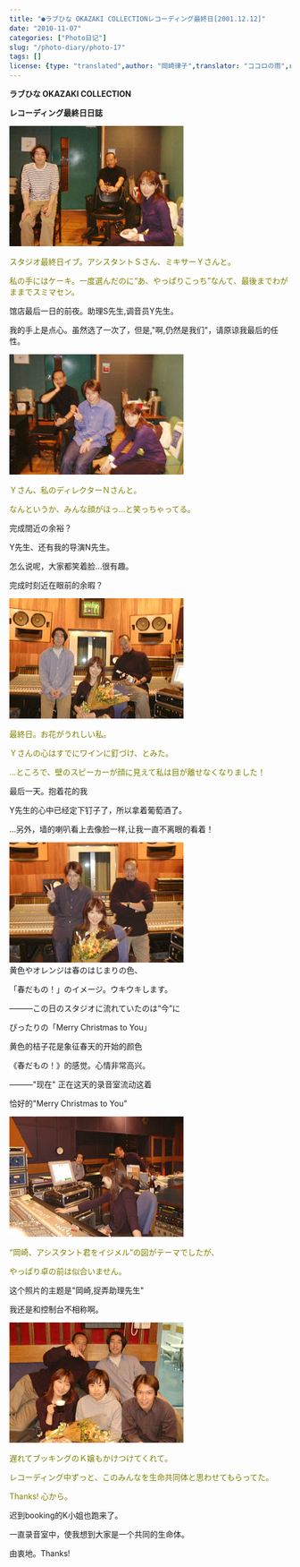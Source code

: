 ```yaml
---
title: "●ラブひな OKAZAKI COLLECTIONレコーディング最終日[2001.12.12]"
date: "2010-11-07"
categories: ["Photo日记"]
slug: "/photo-diary/photo-17"
tags: []
license: {type: "translated",author: "岡崎律子",translator: "ココロの雨",reproduced-url: "http://love.life.coocan.jp/photo/photo17.html",reproduced-website: "岡崎律子Book"}
---
```


**ラブひな OKAZAKI COLLECTION**  

  
**レコーディング最終日日誌**  

  
**[![](./images/hina-st1.jpg "hina-st1")](./images/hina-st1.jpg)**  

  
<span style="color: #808000;">スタジオ最終日イブ。アシスタントＳさん、ミキサーＹさんと。</span>  

  
<span style="color: #808000;">私の手にはケーキ。一度選んだのに“あ、やっぱりこっち”なんて、最後までわがままでスミマセン。</span>  

  
馆店最后一日的前夜。助理S先生,调音员Y先生。  

  
我的手上是点心。虽然选了一次了，但是,"啊,仍然是我们"，请原谅我最后的任性。  

  
[![](./images/hina-st2.jpg "hina-st2")](./images/hina-st2.jpg)  

  
<span style="color: #808000;">Ｙさん、私のディレクターＮさんと。</span>  

  
<span style="color: #808000;">なんというか、みんな顔がほっ…と笑っちゃってる。</span>  

  
完成間近の余裕？  

  
Y先生、还有我的导演N先生。  

  
怎么说呢，大家都笑着脸…很有趣。  

  
完成时刻近在眼前的余暇？  

  
[![](./images/hina-st3.jpg "hina-st3")](./images/hina-st3.jpg)  

  
<span style="color: #808000;">最終日。お花がうれしい私。</span>  

  
<span style="color: #808000;">Ｙさんの心はすでにワインに釘づけ、とみた。</span>  

  
<span style="color: #808000;">…ところで、壁のスピーカーが顔に見えて私は目が離せなくなりました！</span>  

  
最后一天。抱着花的我  

  
Y先生的心中已经定下钉子了，所以拿着葡萄酒了。  

  
…另外，墙的喇叭看上去像脸一样,让我一直不离眼的看着！  

  
[![](./images/hina-st5.jpg "hina-st5")](./images/hina-st5.jpg)  
黄色やオレンジは春のはじまりの色、  

  
「春だもの！」のイメージ。ウキウキします。  

  
―――この日のスタジオに流れていたのは“今”に  

  
ぴったりの「Merry Christmas to You」  

  
黄色的桔子花是象征春天的开始的颜色  

  
《春だもの！》的感觉。心情非常高兴。  

  
―――"现在" 正在这天的录音室流动这着  

  
恰好的"Merry Christmas to You"  

  
[![](./images/hina-st9.jpg "hina-st9")](./images/hina-st9.jpg)  

  
<span style="color: #808000;">“岡崎、アシスタント君をイジメル”の図がテーマでしたが、</span>  

  
<span style="color: #808000;">やっぱり卓の前は似合いません。</span>  

  
这个照片的主题是"岡崎,捉弄助理先生"  

  
我还是和控制台不相称啊。  

  
[![](./images/hina-st10.jpg "hina-st10")](./images/hina-st10.jpg)  

  
<span style="color: #808000;">遅れてブッキングのＫ嬢もかけつけてくれて。</span>  

  
<span style="color: #808000;">レコーディング中ずっと、このみんなを生命共同体と思わせてもらってた。</span>  

  
<span style="color: #808000;">Thanks! 心から。</span>  

  
迟到booking的K小姐也跑来了。  

  
一直录音室中，使我想到大家是一个共同的生命体。  

  
由衷地。Thanks!
